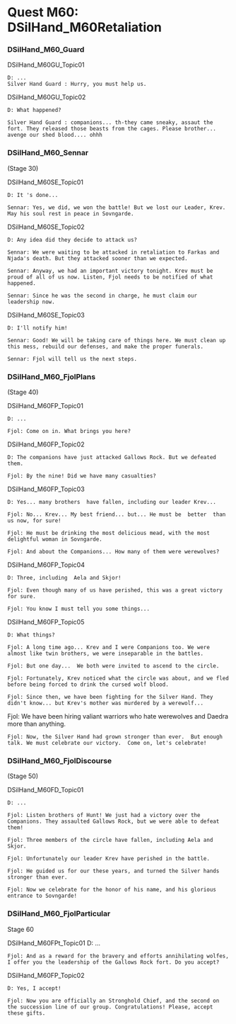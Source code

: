 # Quest M60: DSilHand_M60Retaliation

### DSilHand_M60_Guard

DSilHand_M60GU_Topic01

    D: ...
    Silver Hand Guard : Hurry, you must help us.

DSilHand_M60GU_Topic02

    D: What happened?
    
    Silver Hand Guard : companions... th-they came sneaky, assaut the fort. They released those beasts from the cages. Please brother... avenge our shed blood.... ohhh

### DSilHand_M60_Sennar
(Stage 30)

DSilHand_M60SE_Topic01

    D: It 's done...
    
    Sennar: Yes, we did, we won the battle! But we lost our Leader, Krev. May his soul rest in peace in Sovngarde.

DSilHand_M60SE_Topic02

    D: Any idea did they decide to attack us? 
    
    Sennar: We were waiting to be attacked in retaliation to Farkas and Njada's death. But they attacked sooner than we expected. 
    
    Sennar: Anyway, we had an important victory tonight. Krev must be proud of all of us now. Listen, Fjol needs to be notified of what happened. 
    
    Sennar: Since he was the second in charge, he must claim our leadership now.  

DSilHand_M60SE_Topic03

    D: I'll notify him!

    Sennar: Good! We will be taking care of things here. We must clean up this mess, rebuild our defenses, and make the proper funerals. 

    Sennar: Fjol will tell us the next steps.

### DSilHand_M60_FjolPlans
(Stage 40)

DSilHand_M60FP_Topic01

    D: ...

    Fjol: Come on in. What brings you here?

DSilHand_M60FP_Topic02

    D: The companions have just attacked Gallows Rock. But we defeated them. 

    Fjol: By the nine! Did we have many casualties?

DSilHand_M60FP_Topic03

    D: Yes... many brothers  have fallen, including our leader Krev...

    Fjol: No... Krev... My best friend... but... He must be  better  than us now, for sure! 

    Fjol: He must be drinking the most delicious mead, with the most delightful woman in Sovngarde. 

    Fjol: And about the Companions... How many of them were werewolves? 

DSilHand_M60FP_Topic04

    D: Three, including  Aela and Skjor!

    Fjol: Even though many of us have perished, this was a great victory for sure.

    Fjol: You know I must tell you some things... 

DSilHand_M60FP_Topic05

    D: What things?

    Fjol: A long time ago... Krev and I were Companions too. We were almost like twin brothers, we were inseparable in the battles. 

    Fjol: But one day...  We both were invited to ascend to the circle. 

    Fjol: Fortunately, Krev noticed what the circle was about, and we fled before being forced to drink the cursed wolf blood. 

    Fjol: Since then, we have been fighting for the Silver Hand. They didn't know... but Krev's mother was murdered by a werewolf... 

   Fjol: We have been hiring valiant warriors who hate werewolves and Daedra more than anything.  

    Fjol: Now, the Silver Hand had grown stronger than ever.  But enough talk. We must celebrate our victory.  Come on, let's celebrate!

### DSilHand_M60_FjolDiscourse
(Stage 50)

DSilHand_M60FD_Topic01

    D: ...

    Fjol: Listen brothers of Hunt! We just had a victory over the Companions. They assaulted Gallows Rock, but we were able to defeat them! 

    Fjol: Three members of the circle have fallen, including Aela and Skjor.

    Fjol: Unfortunately our leader Krev have perished in the battle. 

    Fjol: He guided us for our these years, and turned the Silver hands stronger than ever.

    Fjol: Now we celebrate for the honor of his name, and his glorious entrance to Sovngarde!

### DSilHand_M60_FjolParticular
Stage 60

DSilHand_M60FPt_Topic01
    D: ...

    Fjol: And as a reward for the bravery and efforts annihilating wolfes, I offer you the leadership of the Gallows Rock fort. Do you accept?

DSilHand_M60FP_Topic02

    D: Yes, I accept!

    Fjol: Now you are officially an Stronghold Chief, and the second on the succession line of our group. Congratulations! Please, accept these gifts.

